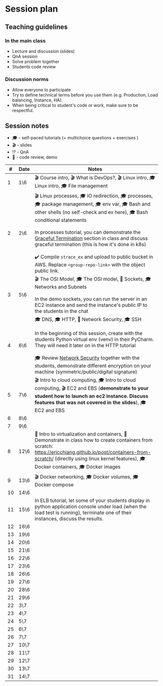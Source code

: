 # Session plan

## Teaching guidelines 

### In the main class

- Lecture and discussion (slides)
- QnA session
- Solve problem together 
- Students code review 

### Discussion norms 

- Allow everyone to participate
- Try to define technical terms before you use them (e.g. Production, Load balancing, Instance, HA).
- When being critical to student's code or work, make sure to be respectful.

## Session notes

- :mortar_board: - self-paced tutorials (+ multichoice questions + exercises )
- :clapper: - slides
- :interrobang: - QnA
- :mag_right: - code review, demo

| #  |  Date | Notes                                                                                                                                                                                                                                                                                                                                                                                                                                                                                                                                                                                                                                                                              |
|---|---|------------------------------------------------------------------------------------------------------------------------------------------------------------------------------------------------------------------------------------------------------------------------------------------------------------------------------------------------------------------------------------------------------------------------------------------------------------------------------------------------------------------------------------------------------------------------------------------------------------------------------------------------------------------------------------|
| 1 | 	1\6 | :clapper: Course intro, :clapper: What is DevOps?, :clapper: Linux intro, :mortar_board: Linux intro, :mortar_board: File management                                                                                                                                                                                                                                                                                                                                                                                                                                                                                                                                               
| 2 | 	2\6 | :clapper: Linux processes, :mortar_board: IO redirection, :mortar_board: processes, :mortar_board: package management, :mortar_board: env var, :mortar_board: Bash and other shells (no self-check and ex here), :mortar_board: Bash conditional statements<br><br>In processes tutorial, you can demonstrate the [Graceful Termination](https://github.com/alonitac/DevOpsBootcampUPES/blob/main/tutorials/linux_processes.md#graceful-termination) section in class and discuss graceful termination (this is how it's done in k8s) <br><br> :heavy_check_mark: Compile `strace_ex` and upload to public bucket in AWS. Replace `<group-repo-link>` with the object public link. |
| 3 | 	5\6 | :clapper: The OSI Model, :mortar_board: The OSI model, :mag_right: Sockets, :mortar_board: Networks and Subnets <br><br> In the demo sockets, you can run the server in an EC2 instance and send the instance's public IP to the students in the chat                                                                                                                                                                                                                                                                                                                                                                                                                              
| 4 | 	6\6 | :mortar_board: DNS, :mortar_board: HTTP, :mag_right: Network Security, :mortar_board: SSH <br><br> In the beginning of this session, create with the students Python virtual env (venv) in their PyCharm. They will need it later on in the HTTP tutorial <br><br>  :mortar_board: Review [Network Security](tutorials/networking_security.md) together with the students, demonstrate different encryption on your machine (symmetric/public/digital signature)                                                                                                                                                                                                                   |
| 5 | 	7\6 | :clapper: Intro to cloud computing, :mortar_board: Intro to cloud computing, :clapper: EC2 and EBS (**demonstrate to your student how to launch an ec2 instance. Discuss features that was not covered in the slides**), :mortar_board: EC2 and EBS                                                                                                                                                                                                                                                                                                                                                                                                                                | 
| 6 | 	8\6 | 
| 7 | 	9\6 |
| 8 | 	12\6 | :mag_right: Intro to virtualization and containers, :mag_right: Demonstrate in class how to create containers from scratch: https://ericchiang.github.io/post/containers-from-scratch/ (directly using linux kernel features), :mortar_board: Docker containers, :mortar_board: Docker images                                                                                                                                                                                                                                                                                                                                                                                      | 
| 9 | 	13\6 | :clapper: Docker networking, :mortar_board: Docker volumes, :mortar_board: Docker compose                                                                                                                                                                                                                                                                                                                                                                                                                                                                                                                                                                                          |
| 10 | 	14\6 |
| 11 | 	15\6 | In ELB tutorial, let some of your students display in python application console under load (when the load test is running), terminate one of their instances, discuss the results.
| 12 | 	16\6 |
| 13 | 	19\6 |
| 14 | 	20\6 |
| 15 | 	21\6 |
| 16 | 	22\6 |
| 17 | 	23\6 |
| 18 | 	26\6 |
| 19 | 	27\6 |
| 20 | 	28\6 |
| 21 | 	29\6 |
| 22 | 	3\7 |
| 23 | 	4\7 |
| 24 | 	5\7 |
| 25 | 	6\7 |
| 26 | 	7\7 |
| 27 | 	10\7 |
| 28 | 	11\7 |
| 29 | 	12\7 |
| 30 | 	13\7 |
| 31 | 	14\7 |

